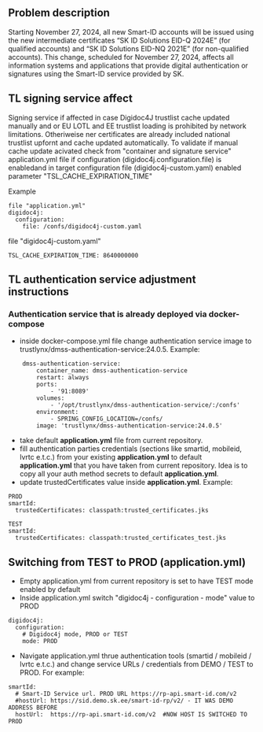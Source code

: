 ## Problem description
Starting November 27, 2024, all new Smart-ID accounts will be issued using the new intermediate certificates “SK ID Solutions EID-Q 2024E” (for qualified accounts) and “SK ID Solutions EID-NQ 2021E” (for non-qualified accounts).
This change, scheduled for November 27, 2024, affects all information systems and applications that provide digital authentication or signatures using the Smart-ID service provided by SK.

## TL signing service affect
Signing service if affected in case Digidoc4J trustlist cache updated manually and or EU LOTL and EE trustlist loading is prohibited by network limitations. Otheriweise ner certificates are already included national trustlist upfornt and cache updated automatically.
To validate if manual cache update acivated check from "container and signature service" application.yml file if configuration (digidoc4j.configuration.file) is enabledand in target configuration file (digidoc4j-custom.yaml) enabled parameter "TSL_CACHE_EXPIRATION_TIME"

Example
```
file "application.yml"
digidoc4j:
  configuration:
    file: /confs/digidoc4j-custom.yaml
```
file "digidoc4j-custom.yaml"
```
TSL_CACHE_EXPIRATION_TIME: 8640000000
```
## TL authentication service adjustment instructions
### Authentication service that is already deployed via docker-compose
- inside docker-compose.yml file change authentication service image to trustlynx/dmss-authentication-service:24.0.5. Example:

```
    dmss-authentication-service:
        container_name: dmss-authentication-service
        restart: always
        ports:
            - '91:8089'
        volumes:
            - '/opt/trustlynx/dmss-authentication-service/:/confs'
        environment:
            - SPRING_CONFIG_LOCATION=/confs/
        image: 'trustlynx/dmss-authentication-service:24.0.5'
```

- take default **application.yml** file from current repository.
- fill authentication parties credentials (sections like smartid, mobileid, lvrtc e.t.c.) from your existing **application.yml** to default **application.yml** that you have taken from current repository. Idea is to copy all your auth method secrets to default **application.yml**.
- update trustedCertificates value inside **application.yml**. Example:

```
PROD
smartId:
  trustedCertificates: classpath:trusted_certificates.jks

TEST
smartId:
  trustedCertificates: classpath:trusted_certificates_test.jks
```
## Switching from TEST to PROD (application.yml)
- Empty application.yml from current repository is set to have TEST mode enabled by default
- Inside application.yml switch "digidoc4j - configuration - mode" value to PROD

```
digidoc4j:
  configuration:
    # Digidoc4j mode, PROD or TEST
    mode: PROD
```
- Navigate application.yml thrue authentication tools (smartid / mobileid / lvrtc e.t.c.) and change service URLs / credentials from DEMO / TEST to PROD. For example:

```
smartId:
  # Smart-ID Service url. PROD URL https://rp-api.smart-id.com/v2
  #hostUrl: https://sid.demo.sk.ee/smart-id-rp/v2/ - IT WAS DEMO ADDRESS BEFORE
  hostUrl:  https://rp-api.smart-id.com/v2  #NOW HOST IS SWITCHED TO PROD
```
